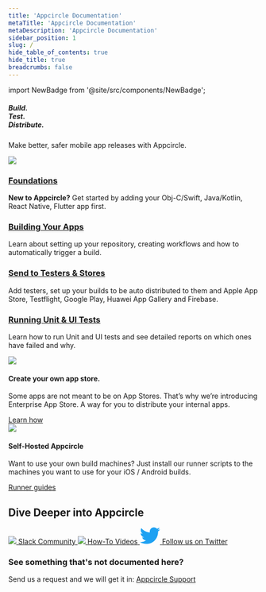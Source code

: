 ```yaml
---
title: 'Appcircle Documentation'
metaTitle: 'Appcircle Documentation'
metaDescription: 'Appcircle Documentation'
sidebar_position: 1
slug: /
hide_table_of_contents: true
hide_title: true
breadcrumbs: false
---
```

import NewBadge from '@site/src/components/NewBadge';

<div class="intro-visual">

<div class="intro-text"><h5 class="intro-visual-header">
Build.<br/>Test.<br/>Distribute.
</h5>
<p>Make better, safer mobile app releases with Appcircle.</p>
</div>
<div className="intro-image"><img src="https://cdn.appcircle.io/docs/assets/docs-intro-header.png" /></div>
</div>

<section class="intro-cards">
      <div class="intro-card">
            <h3><a href="/tutorials/quick-start">Foundations</a></h3>
            <p><strong>New to Appcircle?</strong> Get started by adding your Obj-C/Swift, Java/Kotlin, React Native, Flutter app first.</p>
      </div>
      <div class="intro-card">
            <h3><a href="/build/adding-a-build-profile">Building Your Apps</a></h3>
            <p>Learn about setting up your repository, creating workflows and how to automatically trigger a build.</p>
      </div>
      <div class="intro-card">
            <h3><a href="/store-submit/apple-app-store">Send to Testers & Stores</a></h3>
            <p>Add testers, set up your builds to be auto distributed to them and Apple App Store, Testflight, Google Play, Huawei App Gallery and Firebase.</p>
      </div>
      <div class="intro-card">
            <h3><a href="/continuous-testing">Running Unit & UI Tests</a></h3>
            <p>Learn how to run Unit and UI tests and see detailed reports on which ones have failed and why.</p>
      </div>
</section>

<section class="feature-cards">
      <div class="enterprise-app-store">
            <div className="feature-card-image"><img src="https://cdn.appcircle.io/docs/assets/feature-card-eas.png" /></div>
            <div className="feature-card-info">
                  <NewBadge />
                  <h4>Create your own app store.</h4>
                  <p>Some apps are not meant to be on App Stores. That’s why we’re introducing Enterprise App Store. A way for you to distribute your internal apps.</p>
                  <a href="/enterprise-appstore/add-ent-profile" className="feature-card-learn-more eas">
                        Learn how
                  </a>
            </div>
      </div>
      <div class="self-hosted-runners">
            <div className="feature-card-image"><img src="https://cdn.appcircle.io/docs/assets/feature-card-self-hosted-runners.png" /></div>
            <div className="feature-card-info">
                  <NewBadge />
                  <h4>Self-Hosted Appcircle</h4>
                  <p>Want to use your own build machines? Just install our runner scripts to the machines you want to use for your iOS / Android builds.</p>
                  <a href="/self-hosted-runner/overview" className="feature-card-learn-more runner">
                        Runner guides
                  </a>
            </div>
      </div>
</section>

## Dive Deeper into Appcircle

<section class="community">
<a class="slack" href="https://slack.appcircle.io">
<img src="https://storage.googleapis.com/appcircle-prod-common/docs/assets/slack-logo.png" />
<span>Slack Community</span>
</a>
<a class="videos" href="https://www.youtube.com/c/Appcircle">
<img src="https://storage.googleapis.com/appcircle-prod-common/docs/assets/youtube-logo.png" />
<span>How-To Videos</span>
</a>

<a class="twitter" href="https://twitter.com/appcircleio">
 <svg width="41" height="34" viewBox="0 0 41 34" fill="none" xmlns="http://www.w3.org/2000/svg" {...props}>
      <path d="M36.6933 8.54828C36.7181 8.90995 36.7181 9.27162 36.7181 9.63662C36.7181 20.7583 28.3197 33.5849 12.9629 33.5849V33.5783C8.42645 33.5849 3.98423 32.275 0.165283 29.805C0.82492 29.885 1.48786 29.9249 2.15246 29.9266C5.9119 29.9299 9.56387 28.6583 12.5215 26.3166C8.94887 26.2483 5.81601 23.9 4.72157 20.4716C5.97306 20.715 7.26258 20.6649 8.49093 20.3266C4.59593 19.5333 1.79371 16.0833 1.79371 12.0766C1.79371 12.0399 1.79371 12.0049 1.79371 11.9699C2.95428 12.6216 4.25371 12.9833 5.5829 13.0233C1.9144 10.5516 0.78359 5.63162 2.99891 1.78495C7.23778 7.04328 13.4919 10.2399 20.2057 10.5783C19.5328 7.65495 20.452 4.59162 22.621 2.53662C25.9837 -0.650051 31.2724 -0.486718 34.4333 2.90162C36.3031 2.52995 38.0952 1.83828 39.7352 0.858283C39.112 2.80662 37.8076 4.46162 36.0651 5.51328C37.72 5.31662 39.3368 4.86995 40.8594 4.18828C39.7385 5.88162 38.3267 7.35662 36.6933 8.54828Z" fill="#1ea1f2" />
</svg>
<span>Follow us on Twitter</span>
</a>
</section>

### See something that's not documented here?

Send us a request and we will get it in: [Appcircle Support](https://appcircle.io/support/)
